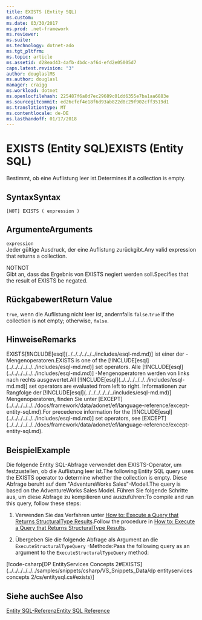 ```yaml
---
title: EXISTS (Entity SQL)
ms.custom: 
ms.date: 03/30/2017
ms.prod: .net-framework
ms.reviewer: 
ms.suite: 
ms.technology: dotnet-ado
ms.tgt_pltfrm: 
ms.topic: article
ms.assetid: d28ead43-4afb-4bdc-af64-efd2e05005d7
caps.latest.revision: "3"
author: douglaslMS
ms.author: douglasl
manager: craigg
ms.workload: dotnet
ms.openlocfilehash: 225487f6a0d7ec29689c01dd6355e7ba1aa6883e
ms.sourcegitcommit: ed26cfef4e18f6d93ab822d8c29f902cff3519d1
ms.translationtype: MT
ms.contentlocale: de-DE
ms.lasthandoff: 01/17/2018
---
```

# <a name="exists-entity-sql"></a><span data-ttu-id="7afbd-102">EXISTS (Entity SQL)</span><span class="sxs-lookup"><span data-stu-id="7afbd-102">EXISTS (Entity SQL)</span></span>
<span data-ttu-id="7afbd-103">Bestimmt, ob eine Auflistung leer ist.</span><span class="sxs-lookup"><span data-stu-id="7afbd-103">Determines if a collection is empty.</span></span>  
  
## <a name="syntax"></a><span data-ttu-id="7afbd-104">Syntax</span><span class="sxs-lookup"><span data-stu-id="7afbd-104">Syntax</span></span>  
  
```  
[NOT] EXISTS ( expression )  
```  
  
## <a name="arguments"></a><span data-ttu-id="7afbd-105">Argumente</span><span class="sxs-lookup"><span data-stu-id="7afbd-105">Arguments</span></span>  
 `expression`  
 <span data-ttu-id="7afbd-106">Jeder gültige Ausdruck, der eine Auflistung zurückgibt.</span><span class="sxs-lookup"><span data-stu-id="7afbd-106">Any valid expression that returns a collection.</span></span>  
  
 <span data-ttu-id="7afbd-107">NOT</span><span class="sxs-lookup"><span data-stu-id="7afbd-107">NOT</span></span>  
 <span data-ttu-id="7afbd-108">Gibt an, dass das Ergebnis von EXISTS negiert werden soll.</span><span class="sxs-lookup"><span data-stu-id="7afbd-108">Specifies that the result of EXISTS be negated.</span></span>  
  
## <a name="return-value"></a><span data-ttu-id="7afbd-109">Rückgabewert</span><span class="sxs-lookup"><span data-stu-id="7afbd-109">Return Value</span></span>  
 <span data-ttu-id="7afbd-110">`true`, wenn die Auflistung nicht leer ist, andernfalls `false`.</span><span class="sxs-lookup"><span data-stu-id="7afbd-110">`true` if the collection is not empty; otherwise, `false`.</span></span>  
  
## <a name="remarks"></a><span data-ttu-id="7afbd-111">Hinweise</span><span class="sxs-lookup"><span data-stu-id="7afbd-111">Remarks</span></span>  
 <span data-ttu-id="7afbd-112">
          EXISTS[!INCLUDE[esql](../../../../../../includes/esql-md.md)] ist einer der -Mengenoperatoren.</span><span class="sxs-lookup"><span data-stu-id="7afbd-112">EXISTS is one of the [!INCLUDE[esql](../../../../../../includes/esql-md.md)] set operators.</span></span> <span data-ttu-id="7afbd-113">Alle [!INCLUDE[esql](../../../../../../includes/esql-md.md)] -Mengenoperatoren werden von links nach rechts ausgewertet.</span><span class="sxs-lookup"><span data-stu-id="7afbd-113">All [!INCLUDE[esql](../../../../../../includes/esql-md.md)] set operators are evaluated from left to right.</span></span> <span data-ttu-id="7afbd-114">Informationen zur Rangfolge der [!INCLUDE[esql](../../../../../../includes/esql-md.md)] Mengenoperatoren, finden Sie unter [EXCEPT](../../../../../../docs/framework/data/adonet/ef/language-reference/except-entity-sql.md).</span><span class="sxs-lookup"><span data-stu-id="7afbd-114">For precedence information for the [!INCLUDE[esql](../../../../../../includes/esql-md.md)] set operators, see [EXCEPT](../../../../../../docs/framework/data/adonet/ef/language-reference/except-entity-sql.md).</span></span>  
  
## <a name="example"></a><span data-ttu-id="7afbd-115">Beispiel</span><span class="sxs-lookup"><span data-stu-id="7afbd-115">Example</span></span>  
 <span data-ttu-id="7afbd-116">Die folgende Entity SQL-Abfrage verwendet den EXISTS-Operator, um festzustellen, ob die Auflistung leer ist.</span><span class="sxs-lookup"><span data-stu-id="7afbd-116">The following Entity SQL query uses the EXISTS operator to determine whether the collection is empty.</span></span> <span data-ttu-id="7afbd-117">Diese Abfrage beruht auf dem "AdventureWorks Sales"-Modell.</span><span class="sxs-lookup"><span data-stu-id="7afbd-117">The query is based on the AdventureWorks Sales Model.</span></span> <span data-ttu-id="7afbd-118">Führen Sie folgende Schritte aus, um diese Abfrage zu kompilieren und auszuführen:</span><span class="sxs-lookup"><span data-stu-id="7afbd-118">To compile and run this query, follow these steps:</span></span>  
  
1.  <span data-ttu-id="7afbd-119">Verwenden Sie das Verfahren unter [How to: Execute a Query that Returns StructuralType Results](../../../../../../docs/framework/data/adonet/ef/how-to-execute-a-query-that-returns-structuraltype-results.md).</span><span class="sxs-lookup"><span data-stu-id="7afbd-119">Follow the procedure in [How to: Execute a Query that Returns StructuralType Results](../../../../../../docs/framework/data/adonet/ef/how-to-execute-a-query-that-returns-structuraltype-results.md).</span></span>  
  
2.  <span data-ttu-id="7afbd-120">Übergeben Sie die folgende Abfrage als Argument an die `ExecuteStructuralTypeQuery` -Methode:</span><span class="sxs-lookup"><span data-stu-id="7afbd-120">Pass the following query as an argument to the `ExecuteStructuralTypeQuery` method:</span></span>  
  
 [!code-csharp[DP EntityServices Concepts 2#EXISTS](../../../../../../samples/snippets/csharp/VS_Snippets_Data/dp entityservices concepts 2/cs/entitysql.cs#exists)]  
  
## <a name="see-also"></a><span data-ttu-id="7afbd-121">Siehe auch</span><span class="sxs-lookup"><span data-stu-id="7afbd-121">See Also</span></span>  
 [<span data-ttu-id="7afbd-122">Entity SQL-Referenz</span><span class="sxs-lookup"><span data-stu-id="7afbd-122">Entity SQL Reference</span></span>](../../../../../../docs/framework/data/adonet/ef/language-reference/entity-sql-reference.md)
